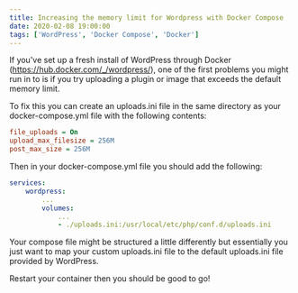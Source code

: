 ```yaml
---
title: Increasing the memory limit for Wordpress with Docker Compose
date: 2020-02-08 19:00:00
tags: ['WordPress', 'Docker Compose', 'Docker']
---
```


If you've set up a fresh install of WordPress through Docker (https://hub.docker.com/_/wordpress/),
one of the first problems you might run in to is if you try uploading a plugin or image that exceeds
the default memory limit.

To fix this you can create an uploads.ini file in the same directory as your docker-compose.yml file
with the following contents:

```ini
file_uploads = On
upload_max_filesize = 256M
post_max_size = 256M
```

Then in your docker-compose.yml file you should add the following:

```yml
services:
    wordpress:
        ...
        volumes:
            ...
            - ./uploads.ini:/usr/local/etc/php/conf.d/uploads.ini
```

Your compose file might be structured a little differently but essentially you just want to map your
custom uploads.ini file to the default uploads.ini file provided by WordPress.

Restart your container then you should be good to go!
